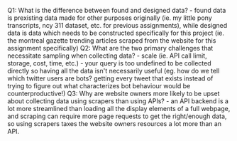 Q1: What is the difference between found and designed data?
    - found data is prexisting data made for other purposes originally (ie. my little pony transcripts, ncy 311 dataset, etc. for previous assignments), while designed data is data which needs to be constructed specifically for this project (ie. the montreal gazette trending articles scraped from the website for this assignment specifically)
Q2: What are the two primary challenges that necessitate sampling when collecting data?
    - scale (ie. API call limit, storage, cost, time, etc.)
    - your query is too undefined to be collected directly so having all the data isn't necessarily useful (eg. how do we tell which twitter users are bots? getting every tweet that exists instead of trying to figure out what characterizes bot behaviour would be counterproductive!)
Q3: Why are website owners more likely to be upset about collecting data using scrapers than using APIs?
    - an API backend is a lot more streamlined than loading all the display elements of a full webpage, and scraping can require more page requests to get the right/enough data, so using scrapers taxes the website owners resources a lot more than an API.